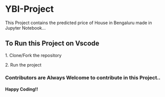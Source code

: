 # YBI-Project
This Project contains the predicted price of House in Bengaluru made in Jupyter Notebook...
<h2>To Run this Project on Vscode</h2>
<p>1. Clone/Fork the repository</p>

<p>2. Run the project</p>

<h3>Contributors are Always Welcome to contribute in this Project..</h3>


<h4> Happy Coding!!</h4>
